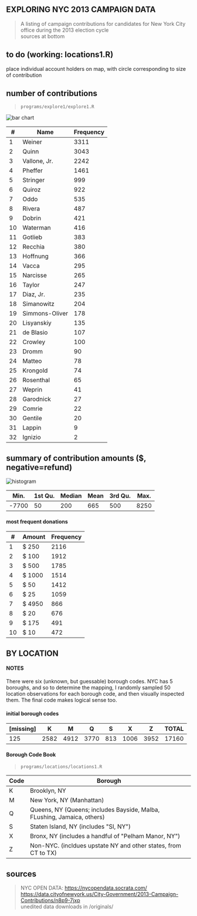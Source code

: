 
## EXPLORING NYC 2013 CAMPAIGN DATA
> A listing of campaign contributions for candidates for New York City office during the 2013 election cycle  
> sources at bottom

## to do (working: locations1.R)
place individual account holders on map, with circle corresponding to size of contribution

## number of contributions  
> `programs/explore1/explore1.R`  

![bar chart](https://raw.githubusercontent.com/pavopax/nyc-campaign-2013/master/output/counts.png)


\#|Name|Frequency
---|---|---
1 |         Weiner | 3311
2 |          Quinn | 3043
3 |   Vallone, Jr. | 2242
4 |        Pheffer | 1461
5 |       Stringer |  999
6 |         Quiroz |  922
7 |           Oddo |  535
8 |         Rivera |  487
9 |         Dobrin |  421
10|       Waterman |  416
11|        Gotlieb |  383
12|        Recchia |  380
13|       Hoffnung |  366
14|          Vacca |  295
15|       Narcisse |  265
16|         Taylor |  247
17|      Diaz, Jr. |  235
18|     Simanowitz |  204
19| Simmons-Oliver |  178
20|     Lisyanskiy |  135
21|      de Blasio |  107
22|        Crowley |  100
23|          Dromm |   90
24|         Matteo |   78
25|       Krongold |   74
26|      Rosenthal |   65
27|         Weprin |   41
28|      Garodnick |   27
29|         Comrie |   22
30|        Gentile |   20
31|         Lappin |    9
32|        Ignizio |    2

## summary of contribution amounts ($, negative=refund)
![histogram](https://raw.githubusercontent.com/pavopax/nyc-campaign-2013/master/output/amounts.png)


   Min.| 1st Qu.| Median | Mean | 3rd Qu.| Max. 
---|---|---|---|---|---
  -7700 | 50| 200| 665| 500| 8250 

#### most frequent donations
\#|Amount|Frequency
---|---|---
1  |  $   250 | 2116
2  |  $   100 | 1912
3  |  $   500 | 1785
4  |  $  1000 | 1514
5  |  $    50 | 1412
6  |  $    25 | 1059
7  |  $  4950 |  866
8  |  $    20 |  676
9  |  $   175 |  491
10 |  $    10 |  472


## BY LOCATION  
#### NOTES  
There were six (unknown, but guessable) borough codes. NYC has 5
boroughs, and so to determine the mapping, I randomly sampled 50
location observations for each borough code, and then visually
inspected them. The final code makes logical sense too.

#### initial borough codes
[missing]|        K|    M|    Q|    S|    X|    Z| TOTAL
---|---|---|---|---|---|---|---
 125| 2582| 4912| 3770|  813| 1006| 3952 | 17160

#### Borough Code Book
> `programs/locations/locations1.R`  

Code|Borough
---|---
K|Brooklyn, NY
M|New York, NY (Manhattan)
Q|Queens, NY (Queens; includes Bayside, Malba, FLushing, Jamaica, others)
S|Staten Island, NY (includes "SI, NY")
X|Bronx, NY (includes a handful of "Pelham Manor, NY")
Z|Non-NYC. (incldues upstate NY and other states, from CT to TX)







#### 




## sources  
> NYC OPEN DATA: https://nycopendata.socrata.com/  
> https://data.cityofnewyork.us/City-Government/2013-Campaign-Contributions/n8p9-7jxp  
> unedited data downloads in /originals/
